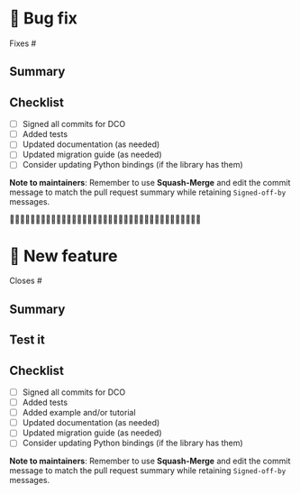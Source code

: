 <!--
Please remove the appropriate section.
For example, if this is a new feature, remove all sections except for the "New feature" section

If this is your first time opening a PR, be sure to check the contribution guide:

-->

# 🦟 Bug fix

Fixes #<NUMBER>

## Summary
<!-- Describe your fix, including an explanation of how to reproduce the bug
before and after the PR.-->

## Checklist
- [ ] Signed all commits for DCO
- [ ] Added tests
- [ ] Updated documentation (as needed)
- [ ] Updated migration guide (as needed)
- [ ] Consider updating Python bindings (if the library has them)

**Note to maintainers**: Remember to use **Squash-Merge** and edit the commit message to match the pull request summary while retaining `Signed-off-by` messages.

🔸🔸🔸🔸🔸🔸🔸🔸🔸🔸🔸🔸🔸🔸🔸🔸🔸🔸🔸🔸🔸🔸🔸🔸🔸🔸🔸🔸🔸🔸🔸🔸🔸🔸🔸🔸🔸

# 🎉 New feature

Closes #<NUMBER>

## Summary
<!--Explain changes made, the expected behavior, and provide any other additional
context (e.g., screenshots, gifs) if appropriate.-->

## Test it
<!--Explain how reviewers can test this new feature manually.-->

## Checklist
- [ ] Signed all commits for DCO
- [ ] Added tests
- [ ] Added example and/or tutorial
- [ ] Updated documentation (as needed)
- [ ] Updated migration guide (as needed)
- [ ] Consider updating Python bindings (if the library has them)

**Note to maintainers**: Remember to use **Squash-Merge** and edit the commit message to match the pull request summary while retaining `Signed-off-by` messages.
